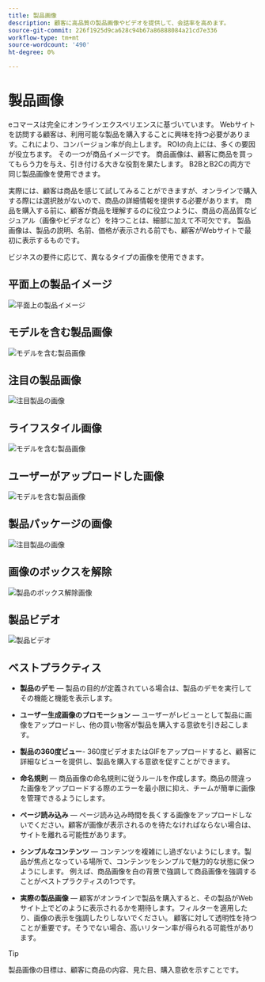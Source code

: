 ```yaml
---
title: 製品画像
description: 顧客に高品質の製品画像やビデオを提供して、会話率を高めます。
source-git-commit: 226f1925d9ca628c94b67a86888084a21cd7e336
workflow-type: tm+mt
source-wordcount: '490'
ht-degree: 0%

---
```



# 製品画像

eコマースは完全にオンラインエクスペリエンスに基づいています。 Webサイトを訪問する顧客は、利用可能な製品を購入することに興味を持つ必要があります。これにより、コンバージョン率が向上します。 ROIの向上には、多くの要因が役立ちます。 その一つが商品イメージです。 商品画像は、顧客に商品を買ってもらう力を与え、引き付ける大きな役割を果たします。 B2BとB2Cの両方で同じ製品画像を使用できます。

実際には、顧客は商品を感じて試してみることができますが、オンラインで購入する際には選択肢がないので、商品の詳細情報を提供する必要があります。 商品を購入する前に、顧客が商品を理解するのに役立つように、商品の高品質なビジュアル（画像やビデオなど）を持つことは、細部に加えて不可欠です。 製品画像は、製品の説明、名前、価格が表示される前でも、顧客がWebサイトで最初に表示するものです。

ビジネスの要件に応じて、異なるタイプの画像を使用できます。

## 平面上の製品イメージ

![平面上の製品イメージ](../../assets/playbooks/product-image-flat.png)

## モデルを含む製品画像

![モデルを含む製品画像](../../assets/playbooks/product-image-model.png)

## 注目の製品画像

![注目製品の画像](../../assets/playbooks/product-image-feature.png)

## ライフスタイル画像

![モデルを含む製品画像](../../assets/playbooks/product-image-lifestyle.png)

## ユーザーがアップロードした画像

![モデルを含む製品画像](../../assets/playbooks/product-image-user-upload.png)

## 製品パッケージの画像

![注目製品の画像](../../assets/playbooks/product-image-packaging.png)

## 画像のボックスを解除

![製品のボックス解除画像](../../assets/playbooks/product-image-unboxing.png)

## 製品ビデオ

![製品ビデオ](../../assets/playbooks/product-video.png)

## ベストプラクティス

- **製品のデモ** — 製品の目的が定義されている場合は、製品のデモを実行してその機能と機能を表示します。

- **ユーザー生成画像のプロモーション** — ユーザーがレビューとして製品に画像をアップロードし、他の買い物客が製品を購入する意欲を引き起こします。

- **製品の360度ビュー**- 360度ビデオまたはGIFをアップロードすると、顧客に詳細なビューを提供し、製品を購入する意欲を促すことができます。

- **命名規則** — 商品画像の命名規則に従うルールを作成します。商品の間違った画像をアップロードする際のエラーを最小限に抑え、チームが簡単に画像を管理できるようにします。

- **ページ読み込み** — ページ読み込み時間を長くする画像をアップロードしないでください。顧客が画像が表示されるのを待たなければならない場合は、サイトを離れる可能性があります。

- **シンプルなコンテンツ** — コンテンツを複雑にし過ぎないようにします。製品が焦点となっている場所で、コンテンツをシンプルで魅力的な状態に保つようにします。 例えば、商品画像を白の背景で強調して商品画像を強調することがベストプラクティスの1つです。

- **実際の製品画像** — 顧客がオンラインで製品を購入すると、その製品がWebサイト上でどのように表示されるかを期待します。フィルターを適用したり、画像の表示を強調したりしないでください。 顧客に対して透明性を持つことが重要です。そうでない場合、高いリターン率が得られる可能性があります。

>[!TIP]
>
>製品画像の目標は、顧客に商品の内容、見た目、購入意欲を示すことです。
